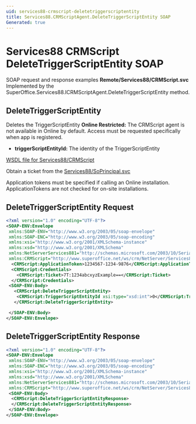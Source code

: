 ```yaml
---
uid: services88-crmscript-deletetriggerscriptentity
title: Services88.CRMScriptAgent.DeleteTriggerScriptEntity SOAP
Generated: true
---
```


# Services88 CRMScript DeleteTriggerScriptEntity SOAP

SOAP request and response examples **Remote/Services88/CRMScript.svc**
Implemented by the <see cref="M:SuperOffice.Services88.ICRMScriptAgent.DeleteTriggerScriptEntity">SuperOffice.Services88.ICRMScriptAgent.DeleteTriggerScriptEntity</see> method.

## DeleteTriggerScriptEntity

Deletes the TriggerScriptEntity
<para /><b>Online Restricted:</b> The CRMScript agent is not available in Online by default. Access must be requested specifically when app is registered.

* **triggerScriptEntityId:** The identity of the TriggerScriptEntity



[WSDL file for Services88/CRMScript](../Services88-CRMScript.md)

Obtain a ticket from the [Services88/SoPrincipal.svc](../SoPrincipal/SoPrincipal.md)

Application tokens must be specified if calling an Online installation. ApplicationTokens are not checked for on-site installations.

## DeleteTriggerScriptEntity Request

```xml
<?xml version="1.0" encoding="UTF-8"?>
<SOAP-ENV:Envelope
 xmlns:SOAP-ENV="http://www.w3.org/2003/05/soap-envelope"
 xmlns:SOAP-ENC="http://www.w3.org/2003/05/soap-encoding"
 xmlns:xsi="http://www.w3.org/2001/XMLSchema-instance"
 xmlns:xsd="http://www.w3.org/2001/XMLSchema"
 xmlns:NetServerServices881="http://schemas.microsoft.com/2003/10/Serialization/"
 xmlns:CRMScript="http://www.superoffice.net/ws/crm/NetServer/Services88">
  <CRMScript:ApplicationToken>1234567-1234-9876</CRMScript:ApplicationToken>
  <CRMScript:Credentials>
    <CRMScript:Ticket>7T:1234abcxyzExample==</CRMScript:Ticket>
  </CRMScript:Credentials>
 <SOAP-ENV:Body>
   <CRMScript:DeleteTriggerScriptEntity>
    <CRMScript:TriggerScriptEntityId xsi:type="xsd:int">0</CRMScript:TriggerScriptEntityId>
   </CRMScript:DeleteTriggerScriptEntity>

 </SOAP-ENV:Body>
</SOAP-ENV:Envelope>

```


## DeleteTriggerScriptEntity Response

```xml
<?xml version="1.0" encoding="UTF-8"?>
<SOAP-ENV:Envelope
 xmlns:SOAP-ENV="http://www.w3.org/2003/05/soap-envelope"
 xmlns:SOAP-ENC="http://www.w3.org/2003/05/soap-encoding"
 xmlns:xsi="http://www.w3.org/2001/XMLSchema-instance"
 xmlns:xsd="http://www.w3.org/2001/XMLSchema"
 xmlns:NetServerServices881="http://schemas.microsoft.com/2003/10/Serialization/"
 xmlns:CRMScript="http://www.superoffice.net/ws/crm/NetServer/Services88">
 <SOAP-ENV:Body>
  <CRMScript:DeleteTriggerScriptEntityResponse>
  </CRMScript:DeleteTriggerScriptEntityResponse>
 </SOAP-ENV:Body>
</SOAP-ENV:Envelope>

```


